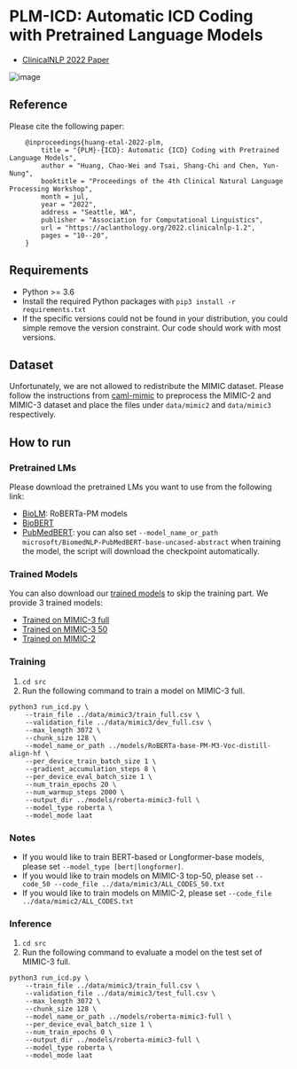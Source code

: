 # PLM-ICD: Automatic ICD Coding with Pretrained Language Models
- [ClinicalNLP 2022 Paper](https://aclanthology.org/2022.clinicalnlp-1.2/)

![image](https://github.com/MiuLab/PLM-ICD/assets/2268109/dae49ada-c135-4679-90d2-a00f14884aa8)

## Reference
Please cite the following paper:
```
    @inproceedings{huang-etal-2022-plm,
        title = "{PLM}-{ICD}: Automatic {ICD} Coding with Pretrained Language Models",
        author = "Huang, Chao-Wei and Tsai, Shang-Chi and Chen, Yun-Nung",
        booktitle = "Proceedings of the 4th Clinical Natural Language Processing Workshop",
        month = jul,
        year = "2022",
        address = "Seattle, WA",
        publisher = "Association for Computational Linguistics",
        url = "https://aclanthology.org/2022.clinicalnlp-1.2",
        pages = "10--20",
    }
```


## Requirements
* Python >= 3.6
* Install the required Python packages with `pip3 install -r requirements.txt`
* If the specific versions could not be found in your distribution, you could simple remove the version constraint. Our code should work with most versions.

## Dataset
Unfortunately, we are not allowed to redistribute the MIMIC dataset.
Please follow the instructions from [caml-mimic](https://github.com/jamesmullenbach/caml-mimic) to preprocess the MIMIC-2 and MIMIC-3 dataset and place the files under `data/mimic2` and `data/mimic3` respectively.

## How to run
### Pretrained LMs
Please download the pretrained LMs you want to use from the following link:
- [BioLM](https://github.com/facebookresearch/bio-lm): RoBERTa-PM models
- [BioBERT](https://github.com/dmis-lab/biobert)
- [PubMedBERT](https://huggingface.co/microsoft/BiomedNLP-PubMedBERT-base-uncased-abstract): you can also set `--model_name_or_path microsoft/BiomedNLP-PubMedBERT-base-uncased-abstract` when training the model, the script will download the checkpoint automatically.

### Trained Models
You can also download our [trained models](https://drive.google.com/drive/folders/1oJLgLKu_NZxsSTXU9uFVehxXXJYzTalO?usp=sharing) to skip the training part. We provide 3 trained models:
- [Trained on MIMIC-3 full](https://drive.google.com/drive/folders/1SXlyh4ydRqlLwed_tiBA2mNCDjVll6gD?usp=sharing)
- [Trained on MIMIC-3 50](https://drive.google.com/drive/folders/12xRNiaXbwmrAcqzkUo96EpopBuICnWqR?usp=sharing)
- [Trained on MIMIC-2](https://drive.google.com/drive/folders/1tmopSwLccrBpHCoalAz-oRKAlxBvyF0H?usp=sharing)

### Training
1. `cd src`
2. Run the following command to train a model on MIMIC-3 full.
```
python3 run_icd.py \
    --train_file ../data/mimic3/train_full.csv \
    --validation_file ../data/mimic3/dev_full.csv \
    --max_length 3072 \
    --chunk_size 128 \
    --model_name_or_path ../models/RoBERTa-base-PM-M3-Voc-distill-align-hf \
    --per_device_train_batch_size 1 \
    --gradient_accumulation_steps 8 \
    --per_device_eval_batch_size 1 \
    --num_train_epochs 20 \
    --num_warmup_steps 2000 \
    --output_dir ../models/roberta-mimic3-full \
    --model_type roberta \
    --model_mode laat
```

### Notes
- If you would like to train BERT-based or Longformer-base models, please set `--model_type [bert|longformer]`.
- If you would like to train models on MIMIC-3 top-50, please set `--code_50 --code_file ../data/mimic3/ALL_CODES_50.txt`
- If you would like to train models on MIMIC-2, please set `--code_file ../data/mimic2/ALL_CODES.txt`

### Inference
1. `cd src`
2. Run the following command to evaluate a model on the test set of MIMIC-3 full.
```
python3 run_icd.py \
    --train_file ../data/mimic3/train_full.csv \
    --validation_file ../data/mimic3/test_full.csv \
    --max_length 3072 \
    --chunk_size 128 \
    --model_name_or_path ../models/roberta-mimic3-full \
    --per_device_eval_batch_size 1 \
    --num_train_epochs 0 \
    --output_dir ../models/roberta-mimic3-full \
    --model_type roberta \
    --model_mode laat
```
